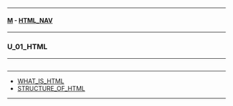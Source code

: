 
---

#### [M](https://github.com/ttltrk/TTT/blob/master/menu.md) - [HTML_NAV](https://github.com/ttltrk/TTT/tree/master/HTML/HTML_NAV.md)

---

### U_01_HTML

---

```

```

---

* [WHAT_IS_HTML](https://github.com/ttltrk/TTT/tree/master/HTML/U_01/WHAT_IS_HTML.md)
* [STRUCTURE_OF_HTML](https://github.com/ttltrk/TTT/tree/master/HTML/U_01/STRUCTURE_OF_HTML.md)

---
